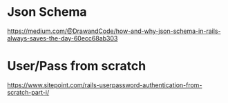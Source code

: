 # Json Schema

https://medium.com/@DrawandCode/how-and-why-json-schema-in-rails-always-saves-the-day-60ecc68ab303

# User/Pass from scratch

https://www.sitepoint.com/rails-userpassword-authentication-from-scratch-part-i/